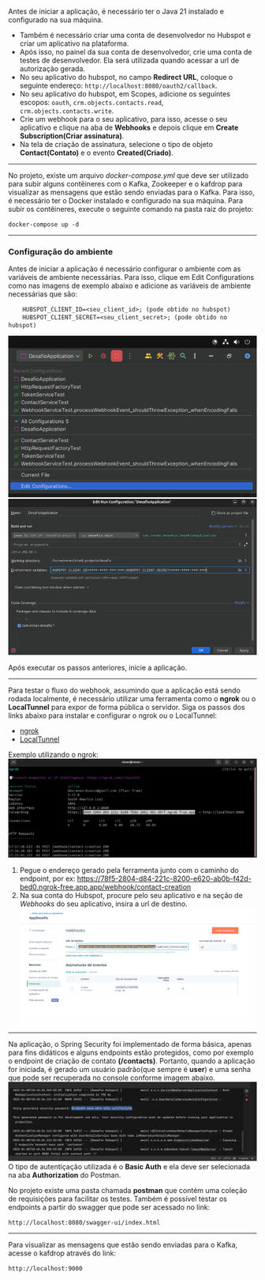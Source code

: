 Antes de iniciar a aplicação, é necessário ter o Java 21 instalado e configurado na sua máquina.
- Também é necessário criar uma conta de desenvolvedor no Hubspot e criar um aplicativo na plataforma.
- Após isso, no painel da sua conta de desenvolvedor, crie uma conta de testes de desenvolvedor. Ela será utilizada quando acessar a url de autorização gerada.
- No seu aplicativo do hubspot, no campo **Redirect URL**, coloque o seguinte endereço: `http://localhost:8080/oauth2/callback`.
- No seu aplicativo do hubspot, em Scopes, adicione os seguintes escopos: `oauth`, `crm.objects.contacts.read`, `crm.objects.contacts.write`.
- Crie um webhook para o seu aplicativo, para isso, acesse o seu aplicativo e clique na aba de **Webhooks** e depois clique em **Create Subscription(Criar assinatura)**.
- Na tela de criação de assinatura, selecione o tipo de objeto **Contact(Contato)** e o evento **Created(Criado)**.
---
No projeto, existe um arquivo *docker-compose.yml* que deve ser utilizado para subir alguns contêineres com o Kafka, Zookeeper e o kafdrop para visualizar as mensagens que estão sendo enviadas para o Kafka.
Para isso, é necessário ter o Docker instalado e configurado na sua máquina.
Para subir os contêineres, execute o seguinte comando na pasta raiz do projeto:
```
docker-compose up -d
```
---
### Configuração do ambiente
Antes de iniciar a aplicação é necessário configurar o ambiente com as variáveis de ambiente necessárias.
Para isso, clique em Edit Configurations como nas imagens de exemplo abaixo e adicione as variáveis de ambiente necessárias que são:
```
    HUBSPOT_CLIENT_ID=<seu_client_id>; (pode obtido no hubspot)
    HUBSPOT_CLIENT_SECRET=<seu_client_secret>; (pode obtido no hubspot)
```
![Exemplo de configuração](src/main/resources/images/edit-configurations.png)
![Tela](src/main/resources/images/environment-variables.png)

Após executar os passos anteriores, inicie a aplicação.
___
Para testar o fluxo do webhook, assumindo que a aplicação está sendo rodada localmente, é necessário utilizar uma ferramenta como o **ngrok** ou
o **LocalTunnel** para expor de forma pública o servidor.
Siga os passos dos links abaixo para instalar e configurar o ngrok ou o LocalTunnel:
- [ngrok](https://ngrok.com/download)
- [LocalTunnel](https://localtunnel.github.io/www/)

Exemplo utilizando o ngrok:
![Exemplo ngrok](src/main/resources/images/ngrok-url-example.png)
1. Pegue o endereço gerado pela ferramenta junto com o caminho do endpoint, por ex: https://78f5-2804-d84-221c-8200-e620-ab0b-f42d-bed0.ngrok-free.app.app/webhook/contact-creation
2. Na sua conta do Hubspot, procure pelo seu aplicativo e na seção de *Webhooks* do seu aplicativo, insira a url de destino.
![Exemplo de configuração do webhook](src/main/resources/images/hubspot-webhook-example.png)
___
Na aplicação, o Spring Security foi implementado de forma básica, apenas para fins didáticos e alguns endpoints estão protegidos, como por exemplo o endpoint de criação de contato **(/contacts)**.
Portanto, quando a aplicação for iniciada, é gerado um usuário padrão(que sempre é **user**) e uma senha que pode ser recuperada no console conforme imagem abaixo.
![Exemplo de senha](src/main/resources/images/spring-security-password-example.png)
O tipo de autentiçação utilizada é o **Basic Auth** e ela deve ser selecionada na aba **Authorization** do Postman.

No projeto existe uma pasta chamada **postman** que contém uma coleção de requisições para facilitar os testes.
Também é possível testar os endpoints a partir do swagger que pode ser acessado no link:
```
http://localhost:8080/swagger-ui/index.html
```

---

Para visualizar as mensagens que estão sendo enviadas para o Kafka, acesse o kafdrop através do link:
```
http://localhost:9000
```

